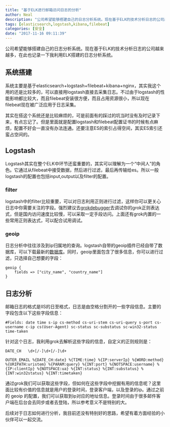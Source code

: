 ```yaml
---
title: "基于ELK进行邮箱访问日志的分析"
author: Neal
description: "公司希望能够搭建自己的日志分析系统。现在基于ELK的技术分析日志的公司越来越多，在此也记录一下我利用ELK搭建的日志分析系统。系统搭建系统主要是基于elasticsearch+logstash+filebeat+kibana+nginx，其实我这个用的还是比较多的，可以直接用logstash直接去采集日志。不过由于logstash的性能影响都比较大，而且filebeat安装很方便，而且占用资源很小，"
tags: [elasticsearch,logstash,kibana,filebeat]
categories: [安全]
date: "2017-11-16 09:11:39"
---
```

公司希望能够搭建自己的日志分析系统。现在基于ELK的技术分析日志的公司越来越多，在此也记录一下我利用ELK搭建的日志分析系统。

## 系统搭建
系统主要是基于elasticsearch+logstash+filebeat+kibana+nginx，其实我这个用的还是比较多的，可以直接用logstash直接去采集日志。不过由于logstash的性能影响都比较大，而且filebeat安装很方便，而且占用资源很小，所以现在filebeat现在被广泛应用于日志采集。

其实在搭这个系统还是比较麻烦的，可是前面有的踩过的坑当时没有及时记录下来，有点忘记了。但是里面就是配置logstash和filebeat配置证书的时候有点麻烦，配置不好会一直没有办法连通。还要注意ES的索引占得空间，其实ES索引还蛮占空间的。

## Logstash
Logstash其实在整个ELK中环节还蛮重要的，其实可以理解为一个“中间人”的角色。它通过从filebeat中接受数据，然后进行过滤，最后再传输给es。所以一般logstash的配置也包括input,output以及filter的配置。

### filter
logstash中的filter比较重要，可以对日志利用正则进行过滤，这样你可以更关心日志中你需要关注的字段。强烈建议去[grokdebugger](http://grokdebug.herokuapp.com/patterns)去调试你的grok正则表达式，但是国内访问速度比较慢，可以采取一定手段访问。上面还有grok内置的一些常用正则表达式，可以配合试用调试。

### geoip
日志分析中往往涉及到ip归属地的查询。logstash自带的geoip插件已经自带了数据库，可以下载最新的[数据库](https://dev.maxmind.com/geoip/legacy/geolite/)。同时，geoip里面包含了很多信息，你可以进行过滤，只选择自己想要的字段：
```
geoip {
    fields => ["city_name", "country_name"]
}
```

## 日志分析
邮箱日志的格式是IIS的日至格式，日志是由空格分割开的一些字段信息。主要的字段包含以下这些字段信息：

```
#Fields: date time s-ip cs-method cs-uri-stem cs-uri-query s-port cs-username c-ip cs(User-Agent) sc-status sc-substatus sc-win32-status time-taken
```

针对这个日志，我利用grok去解析这些字段的信息，自定义的正则规则是：

```
DATE_CH   \d+[/-]\d+[/-]\d+

OUTER_EMAIL %{DATE_CH:date} %{TIME:time} %{IP:serverIp} %{WORD:method} %{URIPATH:uristem} %{PARAM:query} %{INT:port} %{NOTSPACE:username} %{IP:clientIp} %{NOTSPACE:ua} %{INT:status} %{INT:substatus} %{INT:win32status} %{INT:timetaken}
```

通过grok我们可以获取这些字段，但如何在这些字段中挖掘有用的信息呢？这里面比较有价值的信息就是用户的登录时间，登录客户端，以及登录的ip。通过之前的 geoip 的配置，我们可以获取到ip对应的地址信息。登录时间由于很多邮件客户端在后台会去同步或者去登陆，所以参考意义不是特别的大。

后续对于日志如何进行分析，我目前还没有特别好的思路，希望有着方面经验的小伙伴可以一起交流。


